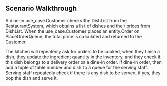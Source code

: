 ## Scenario Walkthrough
A dine-in use_case.Customer checks the DishList from the RestaurantSystem, which obtains a list of dishes and their prices from DishList. When the use_case.Customer
places an entity.Order on PlaceOrderQueue, the total price is calculated and returned to the Customer.

The kitchen will repeatedly ask for orders to be cooked, when they finish a dish, they update the ingredient quantity in
the inventory, and they check if this dish belongs to a delivery order or a dine-in order. If dine-in order, then add
a tuple of table number and dish to a queue for the serving staff. Serving staff repeatedly check if there is any
dish to be served, if yes, they pop the dish and serve it.  

